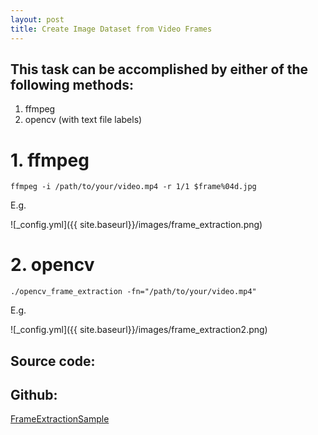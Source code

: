 ```yaml
---
layout: post
title: Create Image Dataset from Video Frames
---
```





## This task can be accomplished by either of the following methods:

1. ffmpeg
2. opencv (with text file labels)

# 1. ffmpeg

    ffmpeg -i /path/to/your/video.mp4 -r 1/1 $frame%04d.jpg     

E.g.

<code data-gist-id="0e25b678a9bc06735255"></code>

![_config.yml]({{ site.baseurl}}/images/frame_extraction.png)


# 2. opencv

    ./opencv_frame_extraction -fn="/path/to/your/video.mp4"

E.g.

<code data-gist-id="f80a60ce50c5bd8b1383"></code> 

![_config.yml]({{ site.baseurl}}/images/frame_extraction2.png)

## Source code:

<code data-gist-id="ae74d7c871ec45022bf2"></code>

## Github:

[FrameExtractionSample](https://github.com/melvincabatuan/FrameExtractionDemo2)
